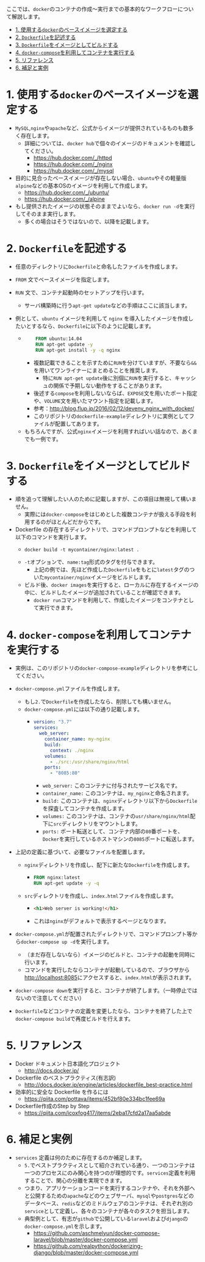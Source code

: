 ここでは、`docker`のコンテナの作成～実行までの基本的なワークフローについて解説します。

- [1. 使用する`docker`のベースイメージを選定する](#1-%e4%bd%bf%e7%94%a8%e3%81%99%e3%82%8bdocker%e3%81%ae%e3%83%99%e3%83%bc%e3%82%b9%e3%82%a4%e3%83%a1%e3%83%bc%e3%82%b8%e3%82%92%e9%81%b8%e5%ae%9a%e3%81%99%e3%82%8b)
- [2. `Dockerfile`を記述する](#2-dockerfile%e3%82%92%e8%a8%98%e8%bf%b0%e3%81%99%e3%82%8b)
- [3. `Dockerfile`をイメージとしてビルドする](#3-dockerfile%e3%82%92%e3%82%a4%e3%83%a1%e3%83%bc%e3%82%b8%e3%81%a8%e3%81%97%e3%81%a6%e3%83%93%e3%83%ab%e3%83%89%e3%81%99%e3%82%8b)
- [4. `docker-compose`を利用してコンテナを実行する](#4-docker-compose%e3%82%92%e5%88%a9%e7%94%a8%e3%81%97%e3%81%a6%e3%82%b3%e3%83%b3%e3%83%86%e3%83%8a%e3%82%92%e5%ae%9f%e8%a1%8c%e3%81%99%e3%82%8b)
- [5. リファレンス](#5-%e3%83%aa%e3%83%95%e3%82%a1%e3%83%ac%e3%83%b3%e3%82%b9)
- [6. 補足と実例](#6-%e8%a3%9c%e8%b6%b3%e3%81%a8%e5%ae%9f%e4%be%8b)

# 1. 使用する`docker`のベースイメージを選定する

- `MySQL`,`nginx`や`apache`など、公式からイメージが提供されているものも数多く存在します。
  - 詳細については、`docker hub`で個々のイメージのドキュメントを確認してください。
    - https://hub.docker.com/_/httpd
    - https://hub.docker.com/_/nginx
    - https://hub.docker.com/_/mysql
- 目的に見合ったベースイメージが存在しない場合、`ubuntu`やその軽量版`alpine`などの基本OSのイメージを利用して作成します。
  - https://hub.docker.com/_/ubuntu/
  - https://hub.docker.com/_/alpine
- もし提供されたイメージの状態そのままでよいなら、`docker run -d`を実行してそのまま実行します。
  - 多くの場合はそうではないので、以降を記載します。

# 2. `Dockerfile`を記述する

- 任意のディレクトリに`Dockerfile`と命名したファイルを作成します。
- `FROM` 文でベースイメージを指定します。
- `RUN` 文で、コンテナ起動時のセットアップを行います。
  - サーバ構築時に行う`apt-get update`などの手順はここに該当します。
- 例として、`ubuntu` イメージを利用して `nginx` を導入したイメージを作成したいとするなら、`Dockerfile`に以下のように記載します。

  - ```dockerfile
        FROM ubuntu:14.04
        RUN apt-get update -y
        RUN apt-get install -y -q nginx
    ```
    - 複数記載できることを示すために`RUN`を分けていますが、不要なら`&&`を用いてワンライナーにまとめることを推奨します。
      - 特に`RUN apt-get update`後に別個に`RUN`を実行すると、キャッシュの関係で予期しない動作をすることがあります。
    - 後述する`compose`を利用しないならば、`EXPOSE`文を用いたポート指定や、`VOLUME`文を用いたマウント指定を記載します。
    - 参考：http://blog.flup.jp/2016/02/12/devenv_nginx_with_docker/
    - このリポジトリの`dockerfile-example`ディレクトリに実例としてファイルが配置してあります。
  - もちろんですが、公式`nginx`イメージを利用すればいい話なので、あくまでも一例です。

# 3. `Dockerfile`をイメージとしてビルドする

- 順を追って理解したい人のために記載しますが、この項目は無視して構いません。
  - 実際には`docker-compose`をはじめとした複数コンテナが扱える手段を利用するのがほとんどだからです。
- Dockerfile の存在するディレクトリで、コマンドプロンプトなどを利用して以下のコマンドを実行します。
  - ```
    docker build -t mycontainer/nginx:latest .
    ```
  - `-t`オプションで、`name:tag`形式のタグを付与できます。
    - 上記の例では、先ほど作成した`Dockerfile`をもとに`latest`タグのついた`mycontainer/nginx`イメージをビルドします。
  - ビルド後、`docker images`を実行すると、ローカルに存在するイメージの中に、ビルドしたイメージが追加されていることが確認できます。
    - `docker run`コマンドを利用して、作成したイメージをコンテナとして実行できます。

# 4. `docker-compose`を利用してコンテナを実行する

- 実例は、このリポジトリの`docker-compose-example`ディレクトリを参考にしてください。
- `docker-compose.yml`ファイルを作成します。
  - もし`2.`で`Dockerfile`を作成したなら、削除しても構いません。
  - `docker-compose.yml`には以下の通り記載します。
    - ```yaml
      version: "3.7"
      services:
        web_server:
          container_name: my-nginx
          build:
            context: ./nginx
          volumes:
            - ./src:/usr/share/nginx/html
          ports:
            - "8085:80"
      ```
      - `web_server:` このコンテナに付与されたサービス名です。
      - `container_name:` このコンテナは、`my_nginx`と命名されます。
      - `build:` このコンテナは、`nginx`ディレクトリ以下から`Dockerfile`を探査してコンテナを作成します。
      - `volumes:` このコンテナは、コンテナの`usr/share/nginx/html`配下に`src`ディレクトリをマウントします。
      - `ports:` ポート転送として、コンテナ内部の`80`番ポートを、`Docker`を実行しているホストマシンの`8085`ポートに転送します。
- 上記の定義に基づいて、必要なファイルを配置します。

  - `nginx`ディレクトリを作成し、配下に新たな`Dockerfile`を作成します。

    - ```dockerfile
      FROM nginx:latest
      RUN apt-get update -y -q
      ```

  - `src`ディレクトリを作成し、`index.html`ファイルを作成します。
    - ```html
      <h1>Web server is working!</h1>
      ```
    - これは`nginx`がデフォルトで表示するページとなります。

- `docker-compose.yml`が配置されたディレクトリで、コマンドプロンプト等から`docker-compose up -d`を実行します。
  - （まだ存在しないなら）イメージのビルドと、コンテナの起動を同時に行います。
  - コマンドを実行したならコンテナが起動しているので、ブラウザから[http://localhost:8085](http://localhost:8085)にアクセスすると、`index.html`が表示されます。
- `docker-compose down`を実行すると、コンテナが終了します。（一時停止ではないので注意してください）
- `Dockerfile`などコンテナの定義を変更したなら、コンテナを終了した上で`docker-compose build`で再度ビルドを行えます。

# 5. リファレンス
- Docker ドキュメント日本語化プロジェクト
  - http://docs.docker.jp/
- Dockerfile のベストプラクティス(有志訳)
  - http://docs.docker.jp/engine/articles/dockerfile_best-practice.html
- 効率的に安全な Dockerfile を作るには
  - https://qiita.com/pottava/items/452bf80e334bc1fee69a
- Dockerfile作成のStep by Step
  - https://qiita.com/icoxfog417/items/2eba17cfd2a17aa5abde
# 6. 補足と実例

- `services` 定義は何のために存在するのか補足します。
  - `5.`でベストプラクティスとして紹介されている通り、一つのコンテナは一つのプロセスにのみ関心を持つのが理想的です。`services`定義を利用することで、関心の分離を実現できます。
  - つまり、アプリケーションコードを実行するコンテナや、それを外部へと公開するための`apache`などのウェブサーバ、`mysql`や`postgres`などのデータベース、`redis`などのミドルウェアのコンテナは、それぞれ別の`service`として定義し、各々のコンテナが各々のタスクを担当します。
  - 典型例として、有志が`github`で公開している`laravel`および`django`の`docker-compose.yml`を示します。
    - https://github.com/aschmelyun/docker-compose-laravel/blob/master/docker-compose.yml
    - https://github.com/realpython/dockerizing-django/blob/master/docker-compose.yml

